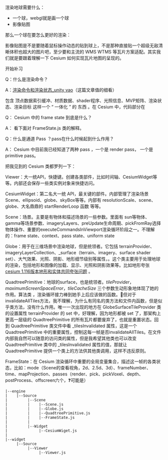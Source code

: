 渲染地球需要什么：

- 一个球，webgl就是画一个球
- 影像贴图



那么一个球在要怎么更好的渲染：

影像贴图是不是要随着鼠标操作动态的贴到球上，不是那种直接贴一个超级无敌清晰体积也超大的图片吧，至少要和主流的 WMS WTMS 等瓦片方案适配。其实我们就是要跟着理解一下 Cesium 如何实现瓦片地图的呈现的。



开始补习

Q：什么是渲染命令？

A：[渲染命令和渲染状态_unity vao](https://blog.csdn.net/qq_33060405/article/details/142206050)（这篇文章值的细看）

包含 顶点数据索引缓冲、材质数据、shader程序、光照信息、MVP矩阵、渲染状态、渲染目标 这样一个 “ 一体化 ” 的   东西  。在 Cesium 中，代码部分在

Q： Cesium 中的 frame state 到底是什么？

A： 看下面对 FrameState.js 类的解释。

Q：什么是通道 Pass ？pass在什么时候起到什么作用？

A： Cesium 中目前我已经知道了两种 pass ，一个是 render pass， 一个是 primitive pass。







把我见到的 Cesium 类都罗列一下：

Viewer：大一统API，快捷键。创建各类部件，比如时间轴、CesiumWidget等等。内部还会保存一些类实例对象来快捷访问。

CesiumWidget：第二名大一统 API，最关键的部件。内部管理了渲染场景Scene、ellipsoid、globe、skyBox等等。内部有 resolutionScale、scene、globe、大名鼎鼎的 startRenderLoop 函数 等等。

Scene：场景。主要是有物体和描述场景的一些参数。里面有 sun等物体、gamma等场景参数、imageryLayers、preUpdate生命周期、pickFromRay选择物体操作、重要的executeCommandsInViewport渲染循环阶段之一。不理解的：frame state、context、pass state、uniform state 

Globe：用于在三维场景中渲染地球，但是统领者。它包括 terrainProvider、imageryLayerCollection、_surface（terrain、imagery、surface shader set）、大气效果、光照、阴影、地形细节级别等属性，。这个类主要用于处理地球的渲染，包括地形和图像的加载、显示、光照和阴影效果等。比如地形夸张[cesium 1.116版本地形和实体共同夸张问题](https://blog.csdn.net/liubangbo/article/details/140626311) 。

QuadtreePrimitive：地球的surface，也是统领者。*tileProvider*，*maximumScreenSpaceError*，*tileCacheSize* 三个参数生动形象地体现了她的作用。算法类 ，渲染循环接力棒到她手上后应该做的函数。🤔但对于invalidateAllTiles方法，我不理解，为什么有同名的类方法和文件内函数，但是似乎类方法，没有什么作用。唯一一次出现的地方在 GlobeSurfaceTileProvider 类的设置属性 terrainProvider 的 set 中，好理解，因为地形都被 set 了，那架构上更高一层级的 QuadtreePrimitive 的所有瓦片都要废弃了，也就是重置状态。回到 QuadtreePrimitive 类文件中看 _tilesInvalidated 属性，这是一个 QuadtreePrimitive 中的重要属性，控制这每一帧是否invalidateAllTiles。在文件内部我自然可以随意的访问类的属性，但是我希望其他类也可以改变 QuadtreePrimitive 类中的 _tilesInvalidated 属性的值，那就让 QuadtreePrimitive  提供一个类上的方法供其他类调用，这样不违反原则。

FrameState：在 Cesium 渲染循环中重要的全局变量集合，描述这一帧的各类状态，比如：mode（Scene的查看视角，2d、2.5d、3d）、frameNumber、time、mapProjection、passes（render、pick、pickVoxel、depth、postProcess、offscreen六个，❓可能是）



```
|--engine
|    |--Source
|         |--Scene
|         |    |--Scene.js
|         |    |--Globe.js
|         |    |--QuadtreePrimitive.js
|         |    |--FrameState.js
|         |
|  		  |--Widget
|  			   |--CesiumWiget.js
|
|--widget
     |--Source
  		  |--Viewer
  		       |--Viewer.js

```



